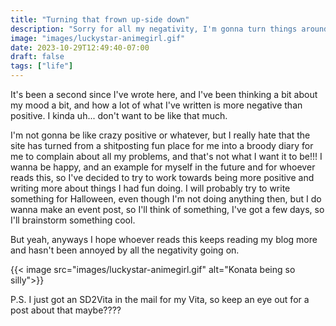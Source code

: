 ```yaml
---
title: "Turning that frown up-side down"
description: "Sorry for all my negativity, I'm gonna turn things around, promise :)"
image: "images/luckystar-animegirl.gif"
date: 2023-10-29T12:49:40-07:00
draft: false
tags: ["life"]
---
```


It's been a second since I've wrote here, and I've been thinking a bit about my mood a bit, and how a lot of what I've written is more negative than positive. I kinda uh... don't want to be like that much. 

I'm not gonna be like crazy positive or whatever, but I really hate that the site has turned from a shitposting fun place for me into a broody diary for me to complain about all my problems, and that's not what I want it to be!!! I wanna be happy, and an example for myself in the future and for whoever reads this, so I've decided to try to work towards being more positive and writing more about things I had fun doing. I will probably try to write something for Halloween, even though I'm not doing anything then, but I do wanna make an event post, so I'll think of something, I've got a few days, so I'll brainstorm something cool.

But yeah, anyways I hope whoever reads this keeps reading my blog more and hasn't been annoyed by all the negativity going on. 

{{< image src="images/luckystar-animegirl.gif" alt="Konata being so silly">}}

P.S. I just got an SD2Vita in the mail for my Vita, so keep an eye out for a post about that maybe????